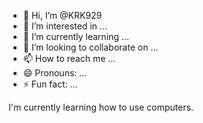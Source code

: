 - 👋 Hi, I’m @KRK929
- 👀 I’m interested in ...
- 🌱 I’m currently learning ...
- 💞️ I’m looking to collaborate on ...
- 📫 How to reach me ...
- 😄 Pronouns: ...
- ⚡ Fun fact: ...

<!---
KRK929/KRK929 is a ✨ special ✨ repository because its `README.md` (this file) appears on your GitHub profile.
You can click the Preview link to take a look at your changes.
--->I'm currently learning how to use computers.
